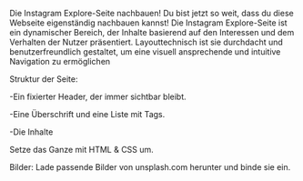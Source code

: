 Die Instagram Explore-Seite nachbauen!
Du bist jetzt so weit, dass du diese Webseite eigenständig nachbauen kannst! Die Instagram Explore-Seite ist ein dynamischer Bereich, der Inhalte basierend auf den Interessen und dem Verhalten der Nutzer präsentiert. Layouttechnisch ist sie durchdacht und benutzerfreundlich gestaltet, um eine visuell ansprechende und intuitive Navigation zu ermöglichen

 

Struktur der Seite:

-Ein fixierter Header, der immer sichtbar bleibt.

-Eine Überschrift und eine Liste mit Tags.

-Die Inhalte

 

Setze das Ganze mit HTML & CSS um.

Bilder: Lade passende Bilder von unsplash.com herunter und binde sie ein.
